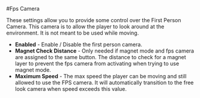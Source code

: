 #Fps Camera

These settings allow you to provide some control over the First Person Camera.  This camera is to allow the player to look around at the environment.  It is not meant to be used while moving.

- **Enabled** - Enable / Disable the first person camera.
- **Magnet Check Distance** - Only needed if magnet mode and fps camera are assigned to the same button.  The distance to check for a magnet layer to prevent the fps camera from activating when trying to use magnet mode.
- **Maximum Speed** - The max speed the player can be moving and still allowed to use the FPS camera.  It will automatically transition to the free look camera when speed exceeds this value.
